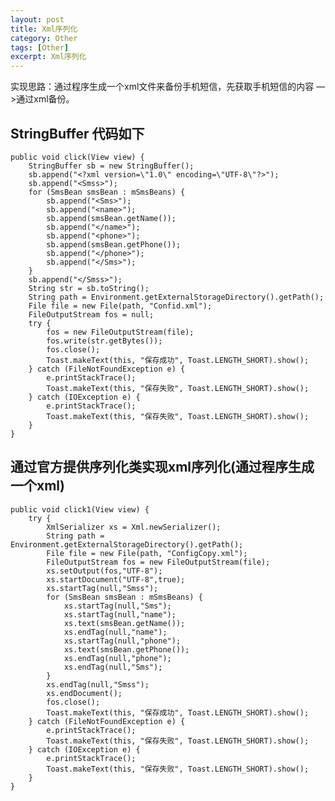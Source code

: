 ```yaml
---
layout: post
title: Xml序列化
category: Other
tags: [Other]
excerpt: Xml序列化
---
```


实现思路：通过程序生成一个xml文件来备份手机短信，先获取手机短信的内容 —>通过xml备份。

## StringBuffer 代码如下 ##

    
    public void click(View view) {
        StringBuffer sb = new StringBuffer();
        sb.append("<?xml version=\"1.0\" encoding=\"UTF-8\"?>");
        sb.append("<Smss>");
        for (SmsBean smsBean : mSmsBeans) {
            sb.append("<Sms>");
            sb.append("<name>");
            sb.append(smsBean.getName());
            sb.append("</name>");
            sb.append("<phone>");
            sb.append(smsBean.getPhone());
            sb.append("</phone>");
            sb.append("</Sms>");
        }
        sb.append("</Smss>");
        String str = sb.toString();
        String path = Environment.getExternalStorageDirectory().getPath();
        File file = new File(path, "Confid.xml");
        FileOutputStream fos = null;
        try {
            fos = new FileOutputStream(file);
            fos.write(str.getBytes());
            fos.close();
            Toast.makeText(this, "保存成功", Toast.LENGTH_SHORT).show();
        } catch (FileNotFoundException e) {
            e.printStackTrace();
            Toast.makeText(this, "保存失败", Toast.LENGTH_SHORT).show();
        } catch (IOException e) {
            e.printStackTrace();
            Toast.makeText(this, "保存失败", Toast.LENGTH_SHORT).show();
        }
    }

## 通过官方提供序列化类实现xml序列化(通过程序生成一个xml) ##

    
    public void click1(View view) {
        try {
            XmlSerializer xs = Xml.newSerializer();
            String path = Environment.getExternalStorageDirectory().getPath();
            File file = new File(path, "ConfigCopy.xml");
            FileOutputStream fos = new FileOutputStream(file);
            xs.setOutput(fos,"UTF-8");
            xs.startDocument("UTF-8",true);
            xs.startTag(null,"Smss");
            for (SmsBean smsBean : mSmsBeans) {
                xs.startTag(null,"Sms");
                xs.startTag(null,"name");
                xs.text(smsBean.getName());
                xs.endTag(null,"name");
                xs.startTag(null,"phone");
                xs.text(smsBean.getPhone());
                xs.endTag(null,"phone");
                xs.endTag(null,"Sms");
            }
            xs.endTag(null,"Smss");
            xs.endDocument();
            fos.close();
            Toast.makeText(this, "保存成功", Toast.LENGTH_SHORT).show();
        } catch (FileNotFoundException e) {
            e.printStackTrace();
            Toast.makeText(this, "保存失败", Toast.LENGTH_SHORT).show();
        } catch (IOException e) {
            e.printStackTrace();
            Toast.makeText(this, "保存失败", Toast.LENGTH_SHORT).show();
        }
    }